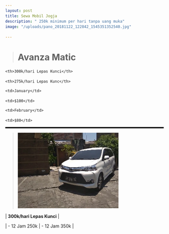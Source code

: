 ```yaml
---
layout: post
title: Sewa Mobil Jogja
description: " 250k minimum per hari tanpa uang muka"
image: "/uploads/pano_20181122_122842_1545351352540.jpg"

---
```

<style>

table, th, td { border: 2px solid black;margin-left: auto;margin-right: auto;

}

</style>

> <h1>Avanza Matic</h1>

<table>

<tr>

    <th>300k/hari Lepas Kunci</th>
    
    <th>275k/hari Lepas Kunc</th>

</tr>

<tr>

    <td>January</td>
    
    <td>$100</td>

</tr>

<tr>

    <td>February</td>
    
    <td>$80</td>

</tr>

</table>

> ![vcv](/uploads/m6.webp "cvdcv")

| **300k/hari Lepas Kunci** |

| - 12 Jam 250k | - 12 Jam 350k |